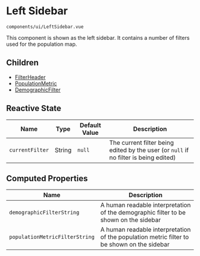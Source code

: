 # Left Sidebar
`components/ui/LeftSidebar.vue`

This component is shown as the left sidebar. It contains a number of filters used for the population map.

## Children

 - [FilterHeader](FilterHeader)
 - [PopulationMetric](PopulationMetric)
 - [DemographicFilter](DemographicFilter)

## Reactive State

| Name | Type | Default Value | Description |
| ---- | ---- | ------------- | ----------- |
| `currentFilter` | String | `null` | The current filter being edited by the user (or `null` if no filter is being edited) |

## Computed Properties

| Name | Description |
| ---- | ----------- |
| `demographicFilterString` | A human readable interpretation of the demographic filter to be shown on the sidebar |
| `populationMetricFilterString` | A human readable interpretation of the population metric filter to be shown on the sidebar |
